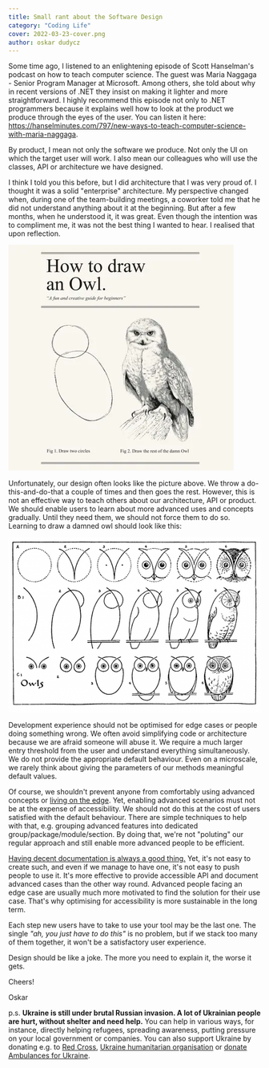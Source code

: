 ```yaml
---
title: Small rant about the Software Design
category: "Coding Life"
cover: 2022-03-23-cover.png
author: oskar dudycz
---
```


Some time ago, I listened to an enlightening episode of Scott Hanselman's podcast on how to teach computer science. The guest was Maria Naggaga - Senior Program Manager at Microsoft. Among others, she told about why in recent versions of .NET they insist on making it lighter and more straightforward. I highly recommend this episode not only to .NET programmers because it explains well how to look at the product we produce through the eyes of the user. You can listen it here: https://hanselminutes.com/797/new-ways-to-teach-computer-science-with-maria-naggaga.

By product, I mean not only the software we produce. Not only the UI on which the target user will work. I also mean our colleagues who will use the classes, API or architecture we have designed.

I think I told you this before, but I did architecture that I was very proud of. I thought it was a solid "enterprise" architecture. My perspective changed when, during one of the team-building meetings, a coworker told me that he did not understand anything about it at the beginning. But after a few months, when he understood it, it was great. Even though the intention was to compliment me, it was not the best thing I wanted to hear. I realised that upon reflection.

![cover](2022-03-23-cover.png)

Unfortunately, our design often looks like the picture above. We throw a do-this-and-do-that a couple of times and then goes the rest. However, this is not an effective way to teach others about our architecture, API or product. We should enable users to learn about more advanced uses and concepts gradually. Until they need them, we should not force them to do so. Learning to draw a damned owl should look like this:

![cover](2022-03-23-owl.png)

Development experience should not be optimised for edge cases or people doing something wrong. We often avoid simplifying code or architecture because we are afraid someone will abuse it. We require a much larger entry threshold from the user and understand everything simultaneously. We do not provide the appropriate default behaviour. Even on a microscale, we rarely think about giving the parameters of our methods meaningful default values.

Of course, we shouldn't prevent anyone from comfortably using advanced concepts or [living on the edge](https://www.youtube.com/watch?v=7nqcL0mjMjw). Yet, enabling advanced scenarios must not be at the expense of accessibility. We should not do this at the cost of users satisfied with the default behaviour. There are simple techniques to help with that, e.g. grouping advanced features into dedicated group/package/module/section. By doing that, we're not "poluting" our regular approach and still enable more advanced people to be efficient.

[Having decent documentation is always a good thing.](/en/how_to_successfully_do_documentation_without_maintenance_burden/) Yet, it's not easy to create such, and even if we manage to have one, it's not easy to push people to use it. It's more effective to provide accessible API and document advanced cases than the other way round. Advanced people facing an edge case are usually much more motivated to find the solution for their use case. That's why optimising for accessibility is more sustainable in the long term.

Each step new users have to take to use your tool may be the last one. The single _"ah, you just have to do this"_ is no problem, but if we stack too many of them together, it won't be a satisfactory user experience.

Design should be like a joke. The more you need to explain it, the worse it gets.

Cheers!

Oskar

p.s. **Ukraine is still under brutal Russian invasion. A lot of Ukrainian people are hurt, without shelter and need help.** You can help in various ways, for instance, directly helping refugees, spreading awareness, putting pressure on your local government or companies. You can also support Ukraine by donating e.g. to [Red Cross](https://www.icrc.org/en/donate/ukraine), [Ukraine humanitarian organisation](https://savelife.in.ua/en/donate/) or [donate Ambulances for Ukraine](https://www.gofundme.com/f/help-to-save-the-lives-of-civilians-in-a-war-zone).
